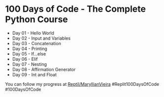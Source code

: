 # 100 Days of Code - The Complete Python Course

- Day 01 - Hello World
- Day 02 - Input and Variables
- Day 03 - Concatenation
- Day 04 - Printing
- Day 05 - If...else
- Day 06 - Elif
- Day 07 - Nesting
- Day 08 - Affirmation Generator
- Day 09 - Int and Float

You can follow my progress at [Reptil/MaryllianVieira](replit.com/@maryllianbackup)
#Replit100DaysOfCode #100DaysOfCode
